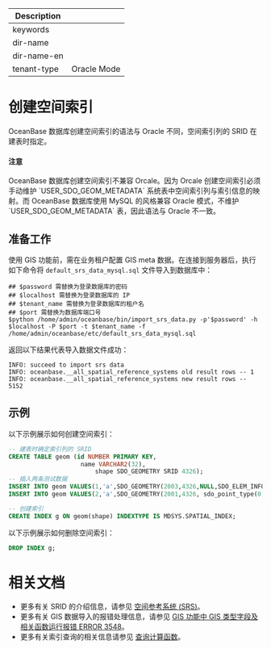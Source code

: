 | Description   |                 |
|---------------|-----------------|
| keywords      |                 |
| dir-name      |                 |
| dir-name-en   |                 |
| tenant-type   | Oracle Mode      |

# 创建空间索引

OceanBase 数据库创建空间索引的语法与 Oracle 不同，空间索引列的 SRID 在建表时指定。

<main id="notice" type='notice'>
  <h4>注意</h4>
  <p>OceanBase 数据库创建空间索引不兼容 Orcale。因为 Orcale 创建空间索引必须手动维护 `USER_SDO_GEOM_METADATA` 系统表中空间索引列与索引信息的映射。而 OceanBase 数据库使用 MySQL 的风格兼容 Oracle 模式，不维护 `USER_SDO_GEOM_METADATA` 表，因此语法与 Oracle 不一致。</p>
</main>

## 准备工作

使用 GIS 功能前，需在业务租户配置 GIS meta 数据。在连接到服务器后，执行如下命令将  `default_srs_data_mysql.sql` 文件导入到数据库中：

```shell
## $password 需替换为登录数据库的密码
## $localhost 需替换为登录数据库的 IP
## $tenant_name 需替换为登录数据库的租户名
## $port 需替换为数据库端口号
$python /home/admin/oceanbase/bin/import_srs_data.py -p'$password' -h $localhost -P $port -t $tenant_name -f /home/admin/oceanbase/etc/default_srs_data_mysql.sql
```

返回以下结果代表导入数据文件成功：

```shell
INFO: succeed to import srs data
INFO: oceanbase.__all_spatial_reference_systems old result rows -- 1
INFO: oceanbase.__all_spatial_reference_systems new result rows -- 5152
```

## 示例

以下示例展示如何创建空间索引：

```sql
-- 建表时确定索引列的 SRID
CREATE TABLE geom (id NUMBER PRIMARY KEY, 
                    name VARCHAR2(32), 
                        shape SDO_GEOMETRY SRID 4326);
-- 插入两条测试数据
INSERT INTO geom VALUES(1,'a',SDO_GEOMETRY(2003,4326,NULL,SDO_ELEM_INFO_ARRAY(1,1003,1),SDO_ORDINATE_ARRAY(0,0, 0,1, 1,1, 1,0, 0,0)));
INSERT INTO geom VALUES(2,'a',SDO_GEOMETRY(2001,4326, sdo_point_type(0, 0, NULL), NULL, NULL));

-- 创建索引
CREATE INDEX g ON geom(shape) INDEXTYPE IS MDSYS.SPATIAL_INDEX;
```

以下示例展示如何删除空间索引：

```sql
DROP INDEX g;
```

# 相关文档

* 更多有关 SRID 的介绍信息，请参见 [空间参考系统 (SRS)](../../../../200.common-tenant-of-mysql-mode/100.basic-elements-of-mysql-mode/100.data-type-of-mysql-mode/900.spatial-data-type-of-mysql-mode/200.spacial-reference-system-of-mysql-mode.md)。
* 更多有关 GIS 数据导入的报错处理信息，请参见 [GIS 功能中 GIS 类型字段及相关函数运行报错 ERROR 3548](https://www.oceanbase.com/knowledge-base/oceanbase-database-1000000000245401)。
* 更多有关索引查询的相关信息请参见 [查询计算函数](../../../500.functions-of-oracle-mode/200.single-row-functions-of-oracle-mode/1400.spatial-functions-of-oracle-mode/300.sdo-geometry-query-functions-of-oracle-mode.md)。
